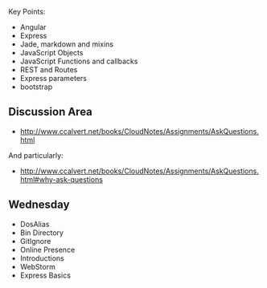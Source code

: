Key Points:

- Angular
- Express
- Jade, markdown and mixins
- JavaScript Objects
- JavaScript Functions and callbacks
- REST and Routes
- Express parameters
- bootstrap

## Discussion Area

- <http://www.ccalvert.net/books/CloudNotes/Assignments/AskQuestions.html>

And particularly:

- <http://www.ccalvert.net/books/CloudNotes/Assignments/AskQuestions.html#why-ask-questions>
 
## Wednesday

- DosAlias
- Bin Directory
- GitIgnore
- Online Presence
- Introductions
- WebStorm
- Express Basics

